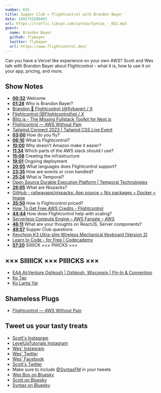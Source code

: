 ```yaml
---
number: 652
title: Supper Club × Flightcontrol with Brandon Bayer
date: 1691755200455
url: https://traffic.libsyn.com/syntax/Syntax_-_652.mp3
guest:
  name: Brandon Bayer
  github: flybayer
  twitter: flybayer
  url: https://www.flightcontrol.dev/
---
```


Can you have a Vercel like experience on your own AWS? Scott and Wes talk with Brandon Bayer about Flightcontrol - what it is, how to use it on your app, pricing, and more.

## Show Notes

* **[00:32](#t=00:32)** Welcome
* **[01:28](#t=01:28)** Who is Brandon Bayer?
* [Brandon 🚀 Flightcontrol (@flybayer) / X](https://twitter.com/flybayer?lang=en)
* [Flightcontrol (@Flightcontrolhq) / X](https://twitter.com/flightcontrolhq)
* [Blitz.js - The Missing Fullstack Toolkit for Next.js](https://blitzjs.com/)
* [Flightcontrol — AWS Without Pain](https://www.flightcontrol.dev/)
* [Tailwind Connect 2023 | Tailwind CSS Live Event](https://connect.tailwindcss.com/)
* **[03:00](#t=03:00)** How do you fly?
* **[06:10](#t=06:10)** What is Flightcontrol?
* **[10:00](#t=10:00)** Why doesn't Amazon make it easier?
* **[11:34](#t=11:34)** Which parts of the AWS stack should I use?
* **[15:08](#t=15:08)** Creating the infrastructure
* **[19:01](#t=19:01)** Ongoing deployment
* **[20:05](#t=20:05)** What languages does Flightcontrol support?
* **[23:35](#t=23:35)** How are events or cron handled?
* **[25:24](#t=25:24)** What is Temporal?
* [Open Source Durable Execution Platform | Temporal Technologies](https://temporal.io/)
* **[29:05](#t=29:05)** What are Nixpacks?
* [GitHub - railwayapp/nixpacks: App source + Nix packages + Docker = Image](https://github.com/railwayapp/nixpacks)
* **[35:50](#t=35:50)** How is Flightcontrol priced?
* [How To Get Free AWS Credits - Flightcontrol](https://www.flightcontrol.dev/docs/guides/aws/aws-credits)
* **[44:44](#t=44:44)** How does Flightcontrol help with scaling?
* [Serverless Compute Engine – AWS Fargate – AWS](https://aws.amazon.com/fargate/)
* **[46:11](#t=46:11)** What are your thoughts on ReactJS, Server components?
* **[49:57](#t=49:57)** Supper Club questions
* [Keychron K3 Ultra-slim Wireless Mechanical Keyboard (Version 2)](https://keychron.ca/products/keychron-k3-wireless-mechanical-keyboard)
* [Learn to Code - for Free | Codecademy](https://www.codecademy.com/)
* **[57:20](#t=57:20)** SIIIIICK ××× PIIIICKS ×××

## ××× SIIIIICK ××× PIIIICKS ×××

* [EAA AirVenture Oshkosh | Oshkosh, Wisconsin | Fly-In & Convention](https://www.eaa.org/airventure)
* [Ko Tao](https://en.wikipedia.org/wiki/Ko_Tao)
* [Ko Lanta Yai](https://en.wikipedia.org/wiki/Ko_Lanta_Yai)

## Shameless Plugs

* [Flightcontrol — AWS Without Pain](https://www.flightcontrol.dev/)

## Tweet us your tasty treats

* [Scott's Instagram](https://www.instagram.com/stolinski/)
* [LevelUpTutorials Instagram](https://www.instagram.com/LevelUpTutorials/)
* [Wes' Instagram](https://www.instagram.com/wesbos/)
* [Wes' Twitter](https://twitter.com/wesbos)
* [Wes' Facebook](https://www.facebook.com/wesbos.developer)
* [Scott's Twitter](https://twitter.com/stolinski)
* Make sure to include [@SyntaxFM](https://twitter.com/SyntaxFM) in your tweets
* [Wes Bos on Bluesky](https://bsky.app/profile/wesbos.com)
* [Scott on Bluesky](https://bsky.app/profile/tolin.ski)
* [Syntax on Bluesky](https://bsky.app/profile/syntax.fm)
